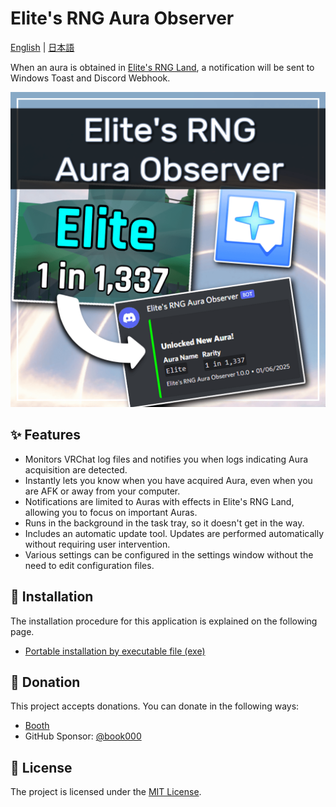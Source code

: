 # Elite's RNG Aura Observer

[English](README.md) | [日本語](README-ja.md)

When an aura is obtained in [Elite's RNG Land](https://vrchat.com/home/world/wrld_50a4de63-927a-4d7e-b322-13d715176ef1), a notification will be sent to Windows Toast and Discord Webhook.

![thumbnail](docs/assets/thumbnail.png)

## ✨ Features

- Monitors VRChat log files and notifies you when logs indicating Aura acquisition are detected.
- Instantly lets you know when you have acquired Aura, even when you are AFK or away from your computer.
- Notifications are limited to Auras with effects in Elite's RNG Land, allowing you to focus on important Auras.
- Runs in the background in the task tray, so it doesn't get in the way.
- Includes an automatic update tool. Updates are performed automatically without requiring user intervention.
- Various settings can be configured in the settings window without the need to edit configuration files.

## 🚀 Installation

The installation procedure for this application is explained on the following page.

- [Portable installation by executable file (exe)](docs/en/installation/portable-install.md)

## 🎁 Donation

This project accepts donations. You can donate in the following ways:

- [Booth](https://tomachi.booth.pm/items/6969815)
- GitHub Sponsor: [@book000](https://github.com/sponsors/book000)

## 📑 License

The project is licensed under the [MIT License](LICENSE).
